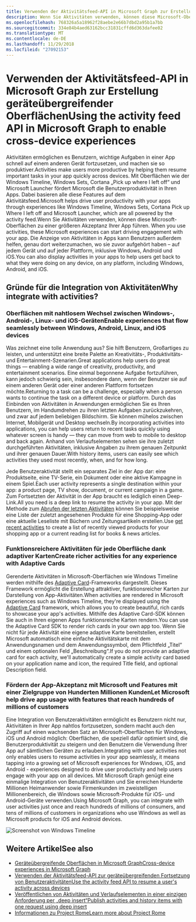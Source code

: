 ```yaml
---
title: Verwenden der Aktivitätsfeed-API in Microsoft Graph zur Erstellung geräteübergreifender Oberflächen
description: Wenn Sie Aktivitäten verwenden, können diese Microsoft-Oberflächen zu einer größeren Akzeptanz Ihrer App führen. Die Anzeige von Aktivitäten in Apps kann Benutzern außerdem helfen, genau dort weiterzumachen, wo sie zuvor aufgehört haben – auf jedem Gerät und auf jeder Plattform, inklusive Windows, Android und iOS.
ms.openlocfilehash: 768326a5a18962f28aebe2e66b7dbd2a95b1a7bb
ms.sourcegitcommit: 334e84b4aed63162bcc31831cffd6d363dafee02
ms.translationtype: MT
ms.contentlocale: de-DE
ms.lasthandoff: 11/29/2018
ms.locfileid: "27092153"
---
```

# <a name="using-the-activity-feed-api-in-microsoft-graph-to-enable-cross-device-experiences"></a><span data-ttu-id="14845-104">Verwenden der Aktivitätsfeed-API in Microsoft Graph zur Erstellung geräteübergreifender Oberflächen</span><span class="sxs-lookup"><span data-stu-id="14845-104">Using the activity feed API in Microsoft Graph to enable cross-device experiences</span></span>

<span data-ttu-id="14845-105">Aktivitäten ermöglichen es Benutzern, wichtige Aufgaben in einer App schnell auf einem anderen Gerät fortzusetzen, und machen sie so produktiver.</span><span class="sxs-lookup"><span data-stu-id="14845-105">Activities make users more productive by helping them resume important tasks in your app quickly across devices.</span></span> <span data-ttu-id="14845-106">Mit Oberflächen wie der Windows Timeline, Windows Sets, Cortana „Pick up where I left off“ und Microsoft Launcher fördert Microsoft die Benutzerproduktivität in Ihren Apps. Dabei basieren alle diese Features auf dem Aktivitätsfeed.</span><span class="sxs-lookup"><span data-stu-id="14845-106">Microsoft helps drive user productivity with your apps through experiences like Windows Timeline, Windows Sets, Cortana Pick up Where I left off and Microsoft Launcher, which are all powered by the activity feed.</span></span><span data-ttu-id="14845-107">Wenn Sie Aktivitäten verwenden, können diese Microsoft-Oberflächen zu einer größeren Akzeptanz Ihrer App führen.</span><span class="sxs-lookup"><span data-stu-id="14845-107"> When you use activities, these Microsoft experiences can start driving engagement with your app.</span></span> <span data-ttu-id="14845-108">Die Anzeige von Aktivitäten in Apps kann Benutzern außerdem helfen, genau dort weiterzumachen, wo sie zuvor aufgehört haben – auf jedem Gerät und auf jeder Plattform, inklusive Windows, Android und iOS.</span><span class="sxs-lookup"><span data-stu-id="14845-108">You can also display activities in your apps to help users get back to what they were doing on any device, on any platform, including Windows, Android, and iOS.</span></span>

## <a name="why-integrate-with-activities"></a><span data-ttu-id="14845-109">Gründe für die Integration von Aktivitäten</span><span class="sxs-lookup"><span data-stu-id="14845-109">Why integrate with activities?</span></span>
### <a name="enable-experiences-that-flow-seamlessly-between-windows-android-linux-and-ios-devices"></a><span data-ttu-id="14845-110">Oberflächen mit nahtlosem Wechsel zwischen Windows-, Android-, Linux- und iOS-Geräten</span><span class="sxs-lookup"><span data-stu-id="14845-110">Enable experiences that flow seamlessly between Windows, Android, Linux, and iOS devices</span></span> 
<span data-ttu-id="14845-111">Was zeichnet eine tolle Anwendung aus? Sie hilft Benutzern, Großartiges zu leisten, und unterstützt eine breite Palette an Kreativitäts-, Produktivitäts- und Entertainment-Szenarien.</span><span class="sxs-lookup"><span data-stu-id="14845-111">Great applications help users do great things — enabling a wide range of creativity, productivity, and entertainment scenarios.</span></span> <span data-ttu-id="14845-112">Eine einmal begonnene Aufgabe fortzuführen, kann jedoch schwierig sein, insbesondere dann, wenn der Benutzer sie auf einem anderen Gerät oder einer anderen Plattform fortsetzen möchte.</span><span class="sxs-lookup"><span data-stu-id="14845-112">Returning to a task can be a challenge, especially when a person wants to continue the task on a different device or platform.</span></span> <span data-ttu-id="14845-113">Durch das Einbinden von Aktivitäten in Anwendungen ermöglichen Sie es Ihren Benutzern, im Handumdrehen zu ihren letzten Aufgaben zurückzukehren, und zwar auf jedem beliebigen Bildschirm. Sie können mühelos zwischen Internet, Mobilgerät und Desktop wechseln.</span><span class="sxs-lookup"><span data-stu-id="14845-113">By incorporating activities into applications, you can help users return to recent tasks quickly using whatever screen is handy — they can move from web to mobile to desktop and back again.</span></span> <span data-ttu-id="14845-114">Anhand von Verlaufselementen sehen sie ihre zuletzt durchgeführten Aktivitäten, inklusive Angaben zu ihrem genauen Zeitpunkt und ihrer genauen Dauer.</span><span class="sxs-lookup"><span data-stu-id="14845-114">With history items, users can easily see which activities they used most recently, when, and for how long.</span></span>   

<span data-ttu-id="14845-115">Jede Benutzeraktivität stellt ein separates Ziel in der App dar: eine Produktseite, eine TV-Serie, ein Dokument oder eine aktive Kampagne in einem Spiel.</span><span class="sxs-lookup"><span data-stu-id="14845-115">Each user activity represents a single destination within your app: a product page, TV show, document, or current campaign in a game.</span></span> <span data-ttu-id="14845-116">Zum Fortsetzten der Aktivität in der App braucht es lediglich einen Deep-Link.</span><span class="sxs-lookup"><span data-stu-id="14845-116">All you need is a deep link to resume the activity in your app.</span></span> <span data-ttu-id="14845-117">Mit der Methode zum [Abrufen der letzten Aktivitäten](/graph/api/projectrome-get-recent-activities?view=graph-rest-1.0) können Sie beispielsweise eine Liste der zuletzt angesehenen Produkte für eine Shopping-App oder eine aktuelle Leseliste mit Büchern und Zeitungsartikeln erstellen.</span><span class="sxs-lookup"><span data-stu-id="14845-117">Use [get recent activities](/graph/api/projectrome-get-recent-activities?view=graph-rest-1.0) to create a list of recently viewed products for your shopping app or a current reading list for books & news articles.</span></span> 

### <a name="create-richer-activities-for-any-experience-with-adaptive-cards"></a><span data-ttu-id="14845-118">Funktionsreichere Aktivitäten für jede Oberfläche dank adaptiver Karten</span><span class="sxs-lookup"><span data-stu-id="14845-118">Create richer activities for any experience with Adaptive Cards</span></span>
<span data-ttu-id="14845-119">Gerenderte Aktivitäten in Microsoft-Oberflächen wie Windows Timeline werden mithilfe des [Adaptive Card](https://adaptivecards.io/)-Frameworks dargestellt. Dieses Framework ermöglicht die Erstellung attraktiver, funktionsreicher Karten zur Darstellung von App-Aktivitäten.</span><span class="sxs-lookup"><span data-stu-id="14845-119">When activities are rendered in Microsoft experiences such as Windows Timeline, they're displayed using the [Adaptive Card](https://adaptivecards.io/) framework, which allows you to create beautiful, rich cards to showcase your app's activities.</span></span> <span data-ttu-id="14845-120">Mithilfe des Adaptive Card-SDK können Sie auch in Ihren eigenen Apps funktionsreiche Karten rendern.</span><span class="sxs-lookup"><span data-stu-id="14845-120">You can use the Adaptive Card SDK to render rich cards in your own app too.</span></span> <span data-ttu-id="14845-121">Wenn Sie nicht für jede Aktivität eine eigene adaptive Karte bereitstellen, erstellt Microsoft automatisch eine einfache Aktivitätskarte mit dem Anwendungsnamen und dem Anwendungssymbol, dem Pflichtfeld „Titel“ und einem optionalen Feld „Beschreibung“.</span><span class="sxs-lookup"><span data-stu-id="14845-121">If you do not provide an adaptive card for each activity, we'll automatically create a simple activity card based on your application name and icon, the required Title field, and optional Description field.</span></span> 

### <a name="let-microsoft-help-drive-app-usage-with-features-that-reach-hundreds-of-millions-of-customers"></a><span data-ttu-id="14845-122">Fördern der App-Akzeptanz mit Microsoft und Features mit einer Zielgruppe von Hunderten Millionen Kunden</span><span class="sxs-lookup"><span data-stu-id="14845-122">Let Microsoft help drive app usage with features that reach hundreds of millions of customers</span></span>
<span data-ttu-id="14845-123">Eine Integration von Benutzeraktivitäten ermöglicht es Benutzern nicht nur, Aktivitäten in Ihrer App nahtlos fortzusetzen, sondern macht auch den Zugriff auf einen wachsenden Satz an Microsoft-Oberflächen für Windows, iOS und Android möglich: Oberflächen, die speziell dafür optimiert sind, die Benutzerproduktivität zu steigern und den Benutzern die Verwendung Ihrer App auf sämtlichen Geräten zu erlauben.</span><span class="sxs-lookup"><span data-stu-id="14845-123">Integrating with user activities not only enables users to resume activities in your app seamlessly, it means tapping into a growing set of Microsoft experiences for Windows, iOS, and Android - experiences designed to drive user productivity and help users engage with your app on all devices.</span></span> <span data-ttu-id="14845-124">Mit Microsoft Graph genügt eine einmalige Integration von Benutzeraktivitäten und Sie erreichen Hunderte Millionen Heimanwender sowie Firmenkunden im zweistelligen Millionenbereich, die Windows sowie Microsoft-Produkte für iOS- und Android-Geräte verwenden.</span><span class="sxs-lookup"><span data-stu-id="14845-124">Using Microsoft Graph, you can integrate with user activities just once and reach hundreds of millions of consumers, and tens of millions of customers in organizations who use Windows as well as Microsoft products for iOS and Android devices.</span></span>

![Screenshot von Windows Timeline](https://winblogs.azureedge.net/win/2017/05/22-591a3ec9833f4.jpg)

## <a name="see-also"></a><span data-ttu-id="14845-126">Weitere Artikel</span><span class="sxs-lookup"><span data-stu-id="14845-126">See also</span></span>

- [<span data-ttu-id="14845-127">Geräteübergreifende Oberflächen in Microsoft Graph</span><span class="sxs-lookup"><span data-stu-id="14845-127">Cross-device experiences in Microsoft Graph</span></span>](cross-device-concept-overview.md)
- [<span data-ttu-id="14845-128">Verwenden der Aktivitätsfeed-API zur geräteübergreifenden Fortsetzung von Benutzeraktivitäten</span><span class="sxs-lookup"><span data-stu-id="14845-128">Use the activity feed API to resume a user's activity across devices</span></span>](/graph/api/resources/activity-feed-api-overview?view=graph-rest-1.0)
- [<span data-ttu-id="14845-129">Veröffentlichen von Aktivitäten und Verlaufselementen in einer einzigen Anforderung per „deep insert“</span><span class="sxs-lookup"><span data-stu-id="14845-129">Publish activities and history items with one request using deep insert</span></span>](/graph/api/projectrome-put-activity?view=graph-rest-1.0#example-2---deep-insert)
- [<span data-ttu-id="14845-130">Informationen zu Project Rome</span><span class="sxs-lookup"><span data-stu-id="14845-130">Learn more about Project Rome</span></span>](https://aka.ms/projectrome)
